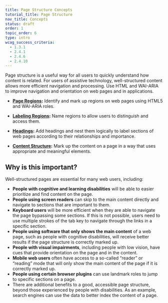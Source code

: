 ```yaml
---
title: Page Structure Concepts
tutorial_title: Page Structure
nav_title: Concepts
status: draft
order: 1
topic_order: 6
type: intro
wcag_success_criteria:
  - 1.3.1
  - 2.4.1
  - 2.4.6
  - 2.4.10
---
```


Page structure is a useful way for all users to quickly understand how content is related. For users of assistive technology, well-structured content allows more efficient navigation and processing. Use HTML and WAI-ARIA to improve navigation and orientation on web pages and in applications.

* **[Page Regions](regions.html):** Identify and mark up regions on web pages using HTML5 and WAI-ARIA roles.

* **[Labeling Regions](labels.html):** Name regions to allow users to distinguish and access them.

* **[Headings](headings.html):** Add headings and nest them logically to label sections of web pages according to their relationships and importance.

* **[Content Structure](content.html):** Mark up the content on a page in a way that uses appropriate and meaningful elements.

## Why is this important?

Well-structured pages are essential for many web users, including:

* **People with cognitive and learning disabilities** will be able to easier prioritize and find content on the page.
* **People using screen readers** can skip to the main content directly and navigate to sections that are important to them.
* **Keyboard users** will be more efficient when they are able to navigate the page bypassing some sections. If this is not possible, users need to use multiple strokes of the tab key to navigate through the links in a specific section.
* **People using software that only shows the main content** of a web page, such as people with cognitive disabilities, will receive better results if the page structure is correctly marked up.
* **People with visual impairments**, including people with low vision, have cues that provide orientation on the page and in the content.
* **Mobile web users** often have access to a so-called “reader” or “reading” mode that will only show the main content of the page if it is correctly marked up.
* **People using certain browser plugins** can use landmark roles to jump to specific sections on a page.
* There are additional benefits to a good, accessible page structure, beyond those experienced by people with disabilities. As an example, search engines can use the data to better index the content of a page.
